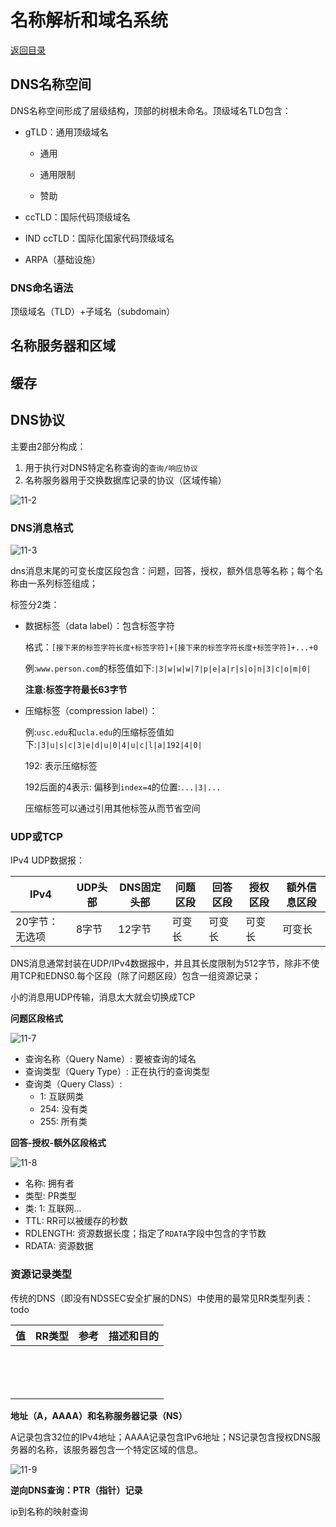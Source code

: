 # 名称解析和域名系统

[返回目录](README.md)



## DNS名称空间
DNS名称空间形成了层级结构，顶部的树根未命名。顶级域名TLD包含：

- gTLD：通用顶级域名

  - 通用

  - 通用限制
  - 赞助

- ccTLD：国际代码顶级域名

- IND ccTLD：国际化国家代码顶级域名

- ARPA（基础设施）

### DNS命名语法

顶级域名（TLD）+子域名（subdomain）

## 名称服务器和区域



## 缓存



## DNS协议

主要由2部分构成：

1. 用于执行对DNS特定名称查询的`查询/响应协议`
2. 名称服务器用于交换数据库记录的协议（区域传输）

![11-2](res/11-2.png)

### DNS消息格式

![11-3](res/11-3.png)

dns消息末尾的可变长度区段包含：问题，回答，授权，额外信息等名称；每个名称由一系列标签组成；

标签分2类：

- 数据标签（data label）：包含标签字符

  格式：`[接下来的标签字符长度+标签字符]+[接下来的标签字符长度+标签字符]+...+0`

  例:`www.person.com`的标签值如下:`|3|w|w|w|7|p|e|a|r|s|o|n|3|c|o|m|0|`

  **注意:标签字符最长63字节**

- 压缩标签（compression label）：

  例:`usc.edu`和`ucla.edu`的压缩标签值如下:`|3|u|s|c|3|e|d|u|0|4|u|c|l|a|192|4|0|`

  192: 表示压缩标签

  192后面的4表示: 偏移到`index=4`的位置:`...|3|...`

  压缩标签可以通过引用其他标签从而节省空间

### UDP或TCP

IPv4 UDP数据报：

| IPv4           | UDP头部 | DNS固定头部 | 问题区段 | 回答区段 | 授权区段 | 额外信息区段 |
| -------------- | ------- | ----------- | -------- | -------- | -------- | ------------ |
| 20字节：无选项 | 8字节   | 12字节      | 可变长   | 可变长   | 可变长   | 可变长       |

DNS消息通常封装在UDP/IPv4数据报中，并且其长度限制为512字节，除非不使用TCP和EDNS0.每个区段（除了问题区段）包含一组资源记录；

小的消息用UDP传输，消息太大就会切换成TCP

**问题区段格式**

![11-7](res/11-7.png)

- 查询名称（Query Name）: 要被查询的域名
- 查询类型（Query Type）: 正在执行的查询类型
- 查询类（Query Class）: 
  - 1: 互联网类
  - 254: 没有类
  - 255: 所有类

**回答-授权-额外区段格式**

![11-8](res/11-8.png)

- 名称: 拥有者
- 类型: PR类型
- 类: 1: 互联网...
- TTL: RR可以被缓存的秒数
- RDLENGTH: 资源数据长度；指定了`RDATA`字段中包含的字节数
- RDATA: 资源数据

### 资源记录类型

传统的DNS（即没有NDSSEC安全扩展的DNS）中使用的最常见RR类型列表：todo

| 值   | RR类型 | 参考 | 描述和目的 |
| ---- | ------ | ---- | ---------- |
|      |        |      |            |
|      |        |      |            |
|      |        |      |            |
|      |        |      |            |
|      |        |      |            |
|      |        |      |            |
|      |        |      |            |
|      |        |      |            |
|      |        |      |            |
|      |        |      |            |
|      |        |      |            |
|      |        |      |            |
|      |        |      |            |
|      |        |      |            |

**地址（A，AAAA）和名称服务器记录（NS）**

A记录包含32位的IPv4地址；AAAA记录包含IPv6地址；NS记录包含授权DNS服务器的名称，该服务器包含一个特定区域的信息。

![11-9](res/11-9.png)

**逆向DNS查询：PTR（指针）记录**

ip到名称的映射查询



